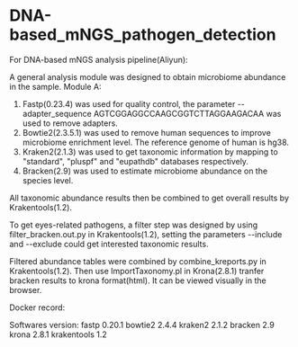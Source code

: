 # DNA-based_mNGS_pathogen_detection
For DNA-based mNGS analysis pipeline(Aliyun):

A general analysis module was designed to obtain microbiome abundance in the sample.
Module A:
1. Fastp(0.23.4) was used for quality control, the parameter --adapter_sequence AGTCGGAGGCCAAGCGGTCTTAGGAAGACAA was used to remove adapters.
2. Bowtie2(2.3.5.1) was used to remove human sequences to improve microbiome enrichment level. The reference genome of human is hg38.
3. Kraken2(2.1.3) was used to get taxonomic information by mapping to "standard", "pluspf" and  "eupathdb" databases respectively.
4. Bracken(2.9) was used to estimate microbiome abundance on the species level.

All taxonomic abundance results then be combined to get overall results by Krakentools(1.2).

To get eyes-related pathogens, a filter step was designed by using filter_bracken.out.py in Krakentools(1.2), setting the parameters --include and --exclude could get interested taxonomic results.

Filtered abundance tables were combined by combine_kreports.py in Krakentools(1.2). Then use ImportTaxonomy.pl in Krona(2.8.1) tranfer bracken results to krona format(html). It can be viewed visually in the browser.

Docker record:

Softwares version:
  fastp 0.20.1
  bowtie2 2.4.4
  kraken2 2.1.2
  bracken 2.9
  krona 2.8.1
  krakentools 1.2
